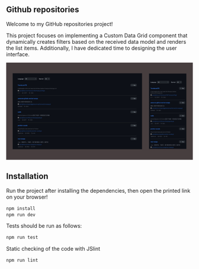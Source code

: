 ## Github repositories

Welcome to my GitHub repositories project!

This project focuses on implementing a Custom Data Grid component that dynamically creates filters based on the received data model and renders the list items. Additionally, I have dedicated time to designing the user interface.

![Example Image](Github.jpg)

## Installation

Run the project after installing the dependencies, then open the printed link on your browser!

```sh
npm install
npm run dev
```

Tests should be run as follows:

```sh
npm run test
```

Static checking of the code with JSlint

```sh
npm run lint
```
